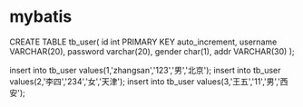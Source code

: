 # mybatis

CREATE TABLE tb_user(
id int PRIMARY KEY auto_increment,
username VARCHAR(20),
password varchar(20),
gender char(1),
addr VARCHAR(30)
);

insert into tb_user values(1,'zhangsan','123','男','北京');
insert into tb_user values(2,'李四','234','女','天津');
insert into tb_user values(3,'王五','11','男','西安');